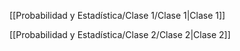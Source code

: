 [[Probabilidad y Estadística/Clase 1/Clase 1|Clase 1]]

[[Probabilidad y Estadística/Clase 2/Clase 2|Clase 2]]